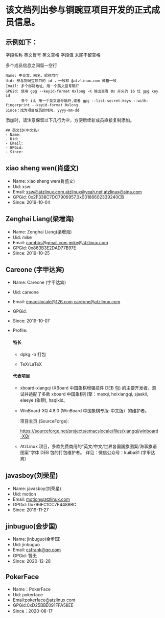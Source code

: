 # 该文档列出参与铜豌豆项目开发的正式成员信息。

## 示例如下：

字段名称 英文冒号 英文空格 字段值 末尾不留空格

多个成员信息之间留一空行
```text
Name: 中英文、网名、昵称均可
Uid: 参与铜豌豆项目的 id ，一般和 @atzlinux.com 邮箱一致
Email: 多个邮箱地址，用一个英文逗号隔开
GPGid: 使用 gpg --keyid-format 0xlong -K 输出查看 0x 开头的 16 位 gpg key id
       多个 id，用一个英文逗号隔开,或者 gpg --list-secret-keys --with-fingerprint --keyid-format 0xlong
Since：成为项目成员的时间, yyyy-mm-dd
```
添加时，请注意保留以下几行为空，方便后续新成员直接复制添加。
```text
## 英文ID(中文名)
- Name:
- Uid:
- Email:
- GPGid:
- Since:
```
## xiao sheng wen(肖盛文)
- Name: xiao sheng wen(肖盛文)
- Uid: xsw
- Email: xsw@atzlinux.com,atzlinux@yeah.net,atzlinux@sina.com
- GPGid: 0x2F338C7DC7909957,0x00186602339240CB
- Since: 2019-10-04

## Zenghai Liang(梁增海)
- Name: Zenghai Liang(梁增海)
- Uid: mike
- Email: combbs@gmail.com,mike@atzlinux.com
- GPGid: 0x863B3E2DAD77B97E
- Since: 2019-10-25

## Careone (字甲达宾)
- Name: Careone (字甲达宾)
- Uid: careone
- Email: emacslocale@126.com,careone@atzlinux.com
- GPGid: 
- Since: 2019-10-07
- Profile: 

  #### 特长

  - dpkg -b 打包

  - TeX/LaTeX

  #### 代表项目

  - xboard-xiangqi (XBoard 中国象棋增强插件 DEB 包) 的主要开发者。测试并适配了多款 xboard 中国象棋引擎：maxqi, hoixiangqi, sjaakii, eleeye (象眼), haqikid。

  - WinBoard-XQ 4.8.0 (WinBoard 中国象棋专版-中文版）的维护者。

    项目主页 (SourceForge): 

    https://sourceforge.net/projects/emacslocale/files/xiangqi/winboard-XQ/

  - AtzLinux 项目，多款免费商用的“英文/中文/世界各国国旗图案/海事旗语图案”字体 DEB 包的打包维护者。
    详见：微信公众号：kuiba81 (字甲达宾)

## javasboy(刘荣星)
- Name: javasboy(刘荣星)
- Uid: motion
- Email: motion@atzlinux.com
- GPGid: 0x796FC1CC7F4488BC
- Since: 2019-11-27

## jinbuguo(金步国)
- Name: jinbuguo(金步国)
- Uid: jinbuguo
- Email: csfrank@qq.com
- GPGid: 暂无
- Since: 2020-12-28

## PokerFace
- Name：PokerFace
- Uid: pokerface
- Email:pokerface@atzlinux.com
- GPGid:0xD25BBE091FFA58EE
- Since：2020-08-17


